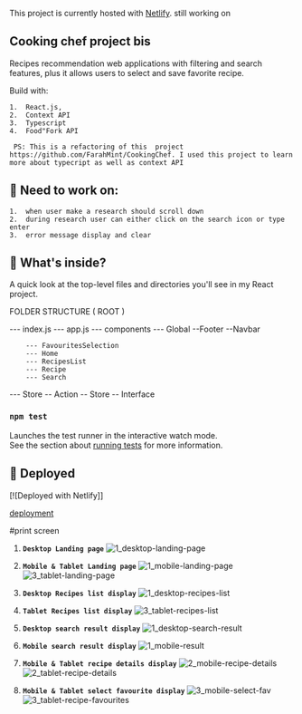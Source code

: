 This project is currently hosted  with [Netlify](https://admiring-panini-c66503.netlify.com/). still working on

## Cooking chef project bis

Recipes recommendation web applications with filtering and search features, plus it allows users to select and save favorite recipe.  

Build with:

 	1.	React.js,  
	2.	Context API
	3.	Typescript
	4.	Food"Fork API

     PS: This is a refactoring of this  project https://github.com/FarahMint/CookingChef. I used this project to learn more about typecript as well as context API

 ## 🧐 Need to work on:
    1.	when user make a research should scroll down  
	2.	during research user can either click on the search icon or type enter
	3.	error message display and clear 




 ## 🧐 What's inside?


A quick look at the top-level files and directories you'll see in my React project.

FOLDER STRUCTURE
( ROOT )

--- index.js
--- app.js
    --- components
        --- Global
            --Footer
            --Navbar

        --- FavouritesSelection
        --- Home
        --- RecipesList
        --- Recipe 
        --- Search

--- Store
    -- Action
    -- Store
    -- Interface


### `npm test`

Launches the test runner in the interactive watch mode.<br>
See the section about [running tests](https://facebook.github.io/create-react-app/docs/running-tests) for more information.

 ## 💫 Deployed

[![Deployed with Netlify]]

[deployment](https://admiring-panini-c66503.netlify.com/)  

 
#print screen

1.  **`Desktop Landing page`**
![1_desktop-landing-page](https://user-images.githubusercontent.com/18241226/62158868-62310200-b308-11e9-8d86-42740d78f58e.png)



2.  **`Mobile & Tablet Landing page`**
![1_mobile-landing-page](https://user-images.githubusercontent.com/18241226/62158874-62c99880-b308-11e9-9732-f497033e531d.png)![3_tablet-landing-page](https://user-images.githubusercontent.com/18241226/62158883-63fac580-b308-11e9-9bfc-024c73874d1b.png)



4.  **`Desktop Recipes list display`**
![1_desktop-recipes-list](https://user-images.githubusercontent.com/18241226/62158869-62310200-b308-11e9-826b-fcd82a20c1b9.png)

5.  **`Tablet Recipes list display`**
![3_tablet-recipes-list](https://user-images.githubusercontent.com/18241226/62158887-64935c00-b308-11e9-9725-b6a2d4c67a43.png)



6.  **`Desktop search result display`**
![1_desktop-search-result](https://user-images.githubusercontent.com/18241226/62158871-62c99880-b308-11e9-9e6e-dbe8b74f6870.png)




7.  **`Mobile search result display`**
![1_mobile-result](https://user-images.githubusercontent.com/18241226/62158876-62c99880-b308-11e9-9e22-eb14ffbe2d6a.png)




8.  **`Mobile & Tablet recipe details display`**
![2_mobile-recipe-details](https://user-images.githubusercontent.com/18241226/62158878-63622f00-b308-11e9-8f15-607ccc02543b.png)![2_tablet-recipe-details](https://user-images.githubusercontent.com/18241226/62158879-63622f00-b308-11e9-9299-6f40513bf5a3.png)




10.  **`Mobile & Tablet select favourite display`**
![3_mobile-select-fav](https://user-images.githubusercontent.com/18241226/62158880-63622f00-b308-11e9-82e8-e53f6c70f155.png)![3_tablet-recipe-favourites](https://user-images.githubusercontent.com/18241226/62158885-63fac580-b308-11e9-9035-a5e75db7a1da.png)

